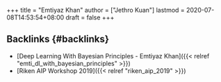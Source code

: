 +++
title = "Emtiyaz Khan"
author = ["Jethro Kuan"]
lastmod = 2020-07-08T14:53:54+08:00
draft = false
+++

## Backlinks {#backlinks}

- [Deep Learning With Bayesian Principles - Emtiyaz Khan]({{< relref "emti_dl_with_bayesian_principles" >}})
- [Riken AIP Workshop 2019]({{< relref "riken_aip_2019" >}})
